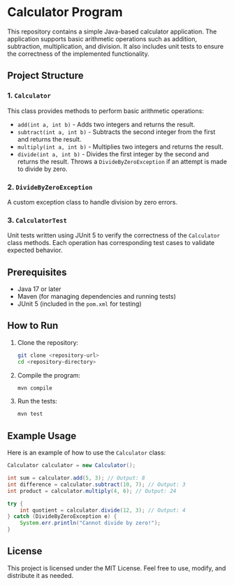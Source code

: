 # Calculator Program

This repository contains a simple Java-based calculator application. The application supports basic arithmetic operations such as addition, subtraction, multiplication, and division. It also includes unit tests to ensure the correctness of the implemented functionality.

## Project Structure

### 1. `Calculator`
This class provides methods to perform basic arithmetic operations:

- `add(int a, int b)` - Adds two integers and returns the result.
- `subtract(int a, int b)` - Subtracts the second integer from the first and returns the result.
- `multiply(int a, int b)` - Multiplies two integers and returns the result.
- `divide(int a, int b)` - Divides the first integer by the second and returns the result. Throws a `DivideByZeroException` if an attempt is made to divide by zero.

### 2. `DivideByZeroException`
A custom exception class to handle division by zero errors.

### 3. `CalculatorTest`
Unit tests written using JUnit 5 to verify the correctness of the `Calculator` class methods. Each operation has corresponding test cases to validate expected behavior.

## Prerequisites

- Java 17 or later
- Maven (for managing dependencies and running tests)
- JUnit 5 (included in the `pom.xml` for testing)

## How to Run

1. Clone the repository:
   ```bash
   git clone <repository-url>
   cd <repository-directory>
   ```

2. Compile the program:
   ```bash
   mvn compile
   ```

3. Run the tests:
   ```bash
   mvn test
   ```

## Example Usage

Here is an example of how to use the `Calculator` class:

```java
Calculator calculator = new Calculator();

int sum = calculator.add(5, 3); // Output: 8
int difference = calculator.subtract(10, 7); // Output: 3
int product = calculator.multiply(4, 6); // Output: 24

try {
    int quotient = calculator.divide(12, 3); // Output: 4
} catch (DivideByZeroException e) {
    System.err.println("Cannot divide by zero!");
}
```

## License

This project is licensed under the MIT License. Feel free to use, modify, and distribute it as needed.
